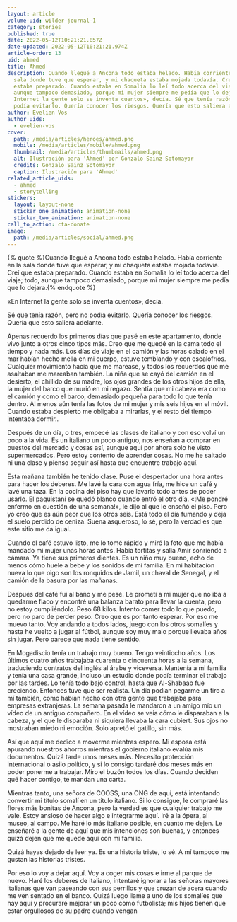 ```yaml
---
layout: article
volume-uid: wilder-journal-1
category: stories
published: true
date: 2022-05-12T10:21:21.857Z
date-updated: 2022-05-12T10:21:21.974Z
article-order: 13
uid: ahmed
title: Ahmed
description: Cuando llegué a Ancona todo estaba helado. Había corriente en la
  sala donde tuve que esperar, y mi chaqueta estaba mojada todavía. Creí que
  estaba preparado. Cuando estaba en Somalia lo leí todo acerca del viaje; todo,
  aunque tampoco demasiado, porque mi mujer siempre me pedía que lo dejara. «En
  Internet la gente solo se inventa cuentos», decía. Sé que tenía razón, pero no
  podía evitarlo. Quería conocer los riesgos. Quería que esto saliera adelante.
author: Evelien Vos
author_uids:
  - evelien-vos
cover:
  path: /media/articles/heroes/ahmed.png
  mobile: /media/articles/mobile/ahmed.png
  thumbnail: /media/articles/thumbnails/ahmed.png
  alt: Ilustración para 'Ahmed' por Gonzalo Sainz Sotomayor
  credits: Gonzalo Sainz Sotomayor
  caption: Ilustración para 'Ahmed'
related_article_uids:
  - ahmed
  - storytelling
stickers:
  layout: layout-none
  sticker_one_animation: animation-none
  sticker_two_animation: animation-none
call_to_action: cta-donate
image:
  path: /media/articles/social/ahmed.png
---
```

{% quote %}Cuando llegué a Ancona todo estaba helado. Había corriente en la sala donde tuve que esperar, y mi chaqueta estaba mojada todavía. Creí que estaba preparado. Cuando estaba en Somalia lo leí todo acerca del viaje; todo, aunque tampoco demasiado, porque mi mujer siempre me pedía que lo dejara.{% endquote %}

«En Internet la gente solo se inventa cuentos», decía.

Sé que tenía razón, pero no podía evitarlo. Quería conocer los riesgos. Quería que esto saliera adelante.

Apenas recuerdo los primeros días que pasé en este apartamento, donde vivo junto a otros cinco tipos más. Creo que me quedé en la cama todo el tiempo y nada más. Los días de viaje en el camión y las horas calado en el mar habían hecho mella en mi cuerpo, estuve temblando y con escalofríos. Cualquier movimiento hacía que me marease, y todos los recuerdos que me asaltaban me mareaban también. La niña que se cayó del camión en el desierto, el chillido de su madre, los ojos grandes de los otros hijos de ella, la mujer del barco que murió en mi regazo. Sentía que mi cabeza era como el camión y como el barco, demasiado pequeña para todo lo que tenía dentro. Al menos aún tenía las fotos de mi mujer y mis seis hijos en el móvil. Cuando estaba despierto me obligaba a mirarlas, y el resto del tiempo intentaba dormir..

Después de un día, o tres, empecé las clases de italiano y con eso volví un poco a la vida. Es un italiano un poco antiguo, nos enseñan a comprar en puestos del mercado y cosas así, aunque aquí por ahora solo he visto supermercados. Pero estoy contento de aprender cosas. No me he saltado ni una clase y pienso seguir así hasta que encuentre trabajo aquí.

Esta mañana también he tenido clase. Puse el despertador una hora antes para hacer los deberes. Me lavé la cara con agua fría, me hice un café y lavé una taza. En la cocina del piso hay que lavarlo todo antes de poder usarlo. El paquistaní se quedó blanco cuando entró el otro día. «¡Me pondré enfermo en cuestión de una semana!», le dijo al que le enseñó el piso. Pero yo creo que es aún peor que los otros seis. Está todo el día fumando y deja el suelo perdido de ceniza. Suena asqueroso, lo sé, pero la verdad es que este sitio me da igual.

Cuando el café estuvo listo, me lo tomé rápido y miré la foto que me había mandado mi mujer unas horas antes. Había tortitas y salía Amir sonriendo a cámara. Ya tiene sus primeros dientes. Es un niño muy bueno, echo de menos cómo huele a bebé y los sonidos de mi familia. En mi habitación nueva lo que oigo son los ronquidos de Jamil, un chaval de Senegal, y el camión de la basura por las mañanas.

Después del café fui al baño y me pesé. Le prometí a mi mujer que no iba a quedarme flaco y encontré una balanza barato para llevar la cuenta, pero no estoy cumpliéndolo. Peso 68 kilos. Intento comer todo lo que puedo, pero no paro de perder peso. Creo que es por tanto esperar. Por eso me muevo tanto. Voy andando a todos lados, juego con los otros somalíes y hasta he vuelto a jugar al fútbol, aunque soy muy malo porque llevaba años sin jugar. Pero parece que nada tiene sentido.

En Mogadiscio tenía un trabajo muy bueno. Tengo veintiocho años. Los últimos cuatro años trabajaba cuarenta o cincuenta horas a la semana, traduciendo contratos del inglés al árabe y viceversa. Mantenía a mi familia y tenía una casa grande, incluso un estudio donde podía terminar el trabajo por las tardes. Lo tenía todo bajo control, hasta que Al-Shabaab fue creciendo. Entonces tuve que ser realista. Un día podían pegarme un tiro a mí también, como habían hecho con otra gente que trabajaba para empresas extranjeras. La semana pasada le mandaron a un amigo mío un vídeo de un antiguo compañero. En el vídeo se veía cómo le disparaban a la cabeza, y el que le disparaba ni siquiera llevaba la cara cubiert. Sus ojos no mostraban miedo ni emoción. Solo apretó el gatillo, sin más.

Así que aquí me dedico a moverme mientras espero. Mi esposa está apurando nuestros ahorros mientras el gobierno italiano evalúa mis documentos. Quizá tarde unos meses más. Necesito protección internacional o asilo político, y si lo consigo tardaré dos meses más en poder ponerme a trabajar. Miro el buzón todos los días. Cuando deciden qué hacer contigo, te mandan una carta.

Mientras tanto, una señora de COOSS, una ONG de aquí, está intentando convertir mi título somalí en un título italiano. Si lo consigue, le compraré las flores más bonitas de Ancona, pero la verdad es que cualquier trabajo me vale. Estoy ansioso de hacer algo e integrarme aquí. Iré a la ópera, al museo, al campo. Me haré lo más italiano posible, en cuanto me dejen. Le enseñaré a la gente de aquí que mis intenciones son buenas, y entonces quizá dejen que me quede aquí con mi familia.

Quizá hayas dejado de leer ya. Es una historia triste, lo sé. A mí tampoco me gustan las historias tristes.

Por eso lo voy a dejar aquí. Voy a coger mis cosas e irme al parque de nuevo. Haré los deberes de italiano, intentaré ignorar a las señoras mayores italianas que van paseando con sus perrillos y que cruzan de acera cuando me ven sentado en el banco. Quizá luego llame a uno de los somalíes que hay aquí y procuraré mejorar un poco como futbolista; mis hijos tienen que estar orgullosos de su padre cuando vengan